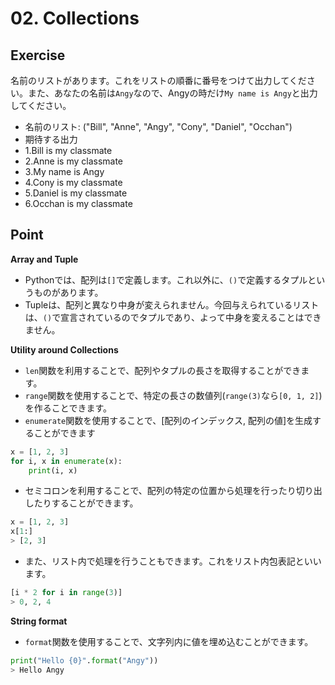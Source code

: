 # 02. Collections

## Exercise

名前のリストがあります。これをリストの順番に番号をつけて出力してください。また、あなたの名前は`Angy`なので、Angyの時だけ`My name is Angy`と出力してください。

* 名前のリスト: ("Bill", "Anne", "Angy", "Cony", "Daniel", "Occhan")
* 期待する出力
 * 1.Bill is my classmate
 * 2.Anne is my classmate
 * 3.My name is Angy
 * 4.Cony is my classmate
 * 5.Daniel is my classmate
 * 6.Occhan is my classmate

## Point

**Array and Tuple**

* Pythonでは、配列は`[]`で定義します。これ以外に、`()`で定義するタプルというものがあります。
* Tupleは、配列と異なり中身が変えられません。今回与えられているリストは、`()`で宣言されているのでタプルであり、よって中身を変えることはできません。

**Utility around Collections**

* `len`関数を利用することで、配列やタプルの長さを取得することができます。
* `range`関数を使用することで、特定の長さの数値列(`range(3)`なら`[0, 1, 2]`)を作ることできます。
* `enumerate`関数を使用することで、[配列のインデックス, 配列の値]を生成することができます

```python
x = [1, 2, 3]
for i, x in enumerate(x):
    print(i, x)
```

* セミコロンを利用することで、配列の特定の位置から処理を行ったり切り出したりすることができます。

```python
x = [1, 2, 3]
x[1:]
> [2, 3]
```

* また、リスト内で処理を行うこともできます。これをリスト内包表記といいます。

```python
[i * 2 for i in range(3)]
> 0, 2, 4
```

**String format**

* `format`関数を使用することで、文字列内に値を埋め込むことができます。

```python
print("Hello {0}".format("Angy"))
> Hello Angy
```
